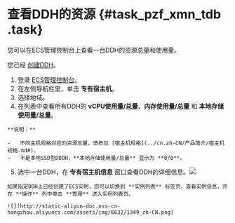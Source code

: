 # 查看DDH的资源 {#task_pzf_xmn_tdb .task}

您可以在ECS管理控制台上查看一台DDH的资源总量和使用量。

您已经 [创建DDH](../cn.zh-CN/快速入门/创建DDH.md#)。

1.   登录 [ECS管理控制台](https://ecs.console.aliyun.com/#/home)。 
2.   在左侧导航栏里，单击 **专有宿主机**。 
3.   选择地域。 
4.   在列表中查看所有DDH的 **vCPU使用量/总量**、**内存使用量/总量** 和 **本地存储使用量/总量**。 

    **说明：** 

    -   不同主机规格对应的资源总量，请参见 [宿主机规格](../cn.zh-CN/产品简介/宿主机规格.md#)。
    -   不是本地SSD型DDDH，**本地存储使用量/总量** 显示为 **0/0**。
5.   选中一台DDH，在 **专有宿主机信息** 窗口查看DDH的详细信息。![](http://static-aliyun-doc.oss-cn-hangzhou.aliyuncs.com/assets/img/6632/1348_zh-CN.png)

 

    如果指定DDH上已经创建了ECS实例，您可以切换到 **实例列表** 标签页，查看实例信息，并在 **操作** 列中单击 **管理** 进入实例列表页。

    ![](http://static-aliyun-doc.oss-cn-hangzhou.aliyuncs.com/assets/img/6632/1349_zh-CN.png)


